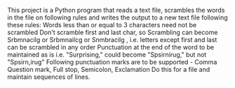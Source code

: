 This project is a Python program that reads a text file, scrambles the words in the file on following rules and writes the output to a new text file following these rules:
Words less than or equal to 3 characters need not be scrambled
Don't scramble first and last char, so Scrambling can become Srbmnacilg or Srbmnailcg or Snmbracilg , i.e. letters except first and last can be scrambled in any order
Punctuation at the end of the word to be maintained as is i.e. "Surprising," could become "Spsirnirug," but not "Spsirn,irug"
Following punctuation marks are to be supported - Comma Question mark, Full stop, Semicolon, Exclamation
Do this for a file and maintain sequences of lines.
